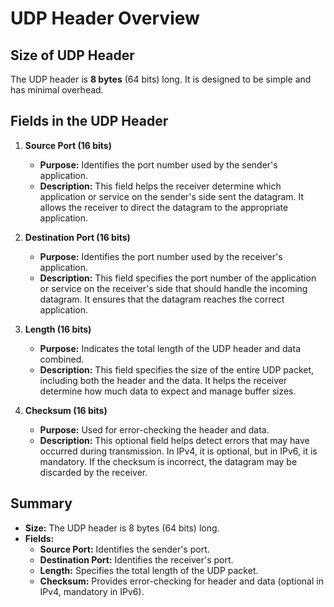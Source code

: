 # UDP Header Overview

## Size of UDP Header

The UDP header is **8 bytes** (64 bits) long. It is designed to be simple and has minimal overhead.

## Fields in the UDP Header

1. **Source Port (16 bits)**
   - **Purpose:** Identifies the port number used by the sender's application.
   - **Description:** This field helps the receiver determine which application or service on the sender's side sent the datagram. It allows the receiver to direct the datagram to the appropriate application.

2. **Destination Port (16 bits)**
   - **Purpose:** Identifies the port number used by the receiver's application.
   - **Description:** This field specifies the port number of the application or service on the receiver's side that should handle the incoming datagram. It ensures that the datagram reaches the correct application.

3. **Length (16 bits)**
   - **Purpose:** Indicates the total length of the UDP header and data combined.
   - **Description:** This field specifies the size of the entire UDP packet, including both the header and the data. It helps the receiver determine how much data to expect and manage buffer sizes.

4. **Checksum (16 bits)**
   - **Purpose:** Used for error-checking the header and data.
   - **Description:** This optional field helps detect errors that may have occurred during transmission. In IPv4, it is optional, but in IPv6, it is mandatory. If the checksum is incorrect, the datagram may be discarded by the receiver.

## Summary

- **Size:** The UDP header is 8 bytes (64 bits) long.
- **Fields:**
  - **Source Port:** Identifies the sender's port.
  - **Destination Port:** Identifies the receiver's port.
  - **Length:** Specifies the total length of the UDP packet.
  - **Checksum:** Provides error-checking for header and data (optional in IPv4, mandatory in IPv6).


